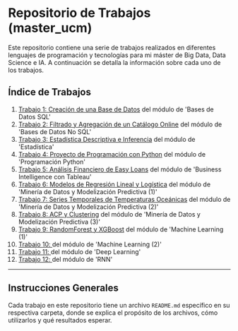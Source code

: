 # Repositorio de Trabajos (master_ucm)

Este repositorio contiene una serie de trabajos realizados en diferentes lenguajes de programación y tecnologías para mi máster de Big Data, Data Science e IA. A continuación se detalla la información sobre cada uno de los trabajos.

## Índice de Trabajos

1. [Trabajo 1: Creación de una Base de Datos](trabajos/1/README.md) del módulo de 'Bases de Datos SQL'
2. [Trabajo 2: Filtrado y Agregación de un Catálogo Online](trabajos/2/README.md) del módulo de 'Bases de Datos No SQL'
3. [Trabajo 3: Estadística Descriptiva e Inferencia](trabajos/3/README.md) del módulo de 'Estadística'
4. [Trabajo 4: Proyecto de Programación con Python](trabajos/4/README.md) del módulo de 'Programación Python'
5. [Trabajo 5: Análisis Financiero de Easy Loans](trabajos/5/README.md) del módulo de 'Business Intelligence con Tableau'
6. [Trabajo 6: Modelos de Regresión Lineal y Logística](trabajos/6/README.md) del módulo de 'Minería de Datos y Modelización Predictiva (1)'
7. [Trabajo 7: Series Temporales de Temperaturas Oceánicas](trabajos/7/README.md) del módulo de 'Minería de Datos y Modelización Predictiva (2)'
8. [Trabajo 8: ACP y Clustering](trabajos/8/README.md) del módulo de 'Minería de Datos y Modelización Predictiva (3)'
9. [Trabajo 9: RandomForest y XGBoost](trabajos/9/README.md) del módulo de 'Machine Learning (1)'
10. [Trabajo 10: ](trabajos/10/README.md) del módulo de 'Machine Learning (2)'
11. [Trabajo 11: ](trabajos/11/README.md) del módulo de 'Deep Learning'
11. [Trabajo 12: ](trabajos/12/README.md) del módulo de 'RNN'
---

## Instrucciones Generales

Cada trabajo en este repositorio tiene un archivo `README.md` específico en su respectiva carpeta, donde se explica el propósito de los archivos, cómo utilizarlos y qué resultados esperar.